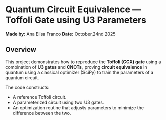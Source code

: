 # Quantum Circuit Equivalence — Toffoli Gate using U3 Parameters

**Made by:** Ana Elisa Franco
**Date:** October,24nd 2025  


## Overview
This project demonstrates how to reproduce the **Toffoli (CCX) gate** using a combination of **U3 gates** and **CNOTs**, proving **circuit equivalence** in quantum using a classical optimizer (SciPy) to train the parameters of a quantum circuit.

The code constructs:
- A reference Toffoli circuit.  
- A parameterized circuit using two U3 gates.  
- An optimization routine that adjusts parameters to minimize the difference between the two.